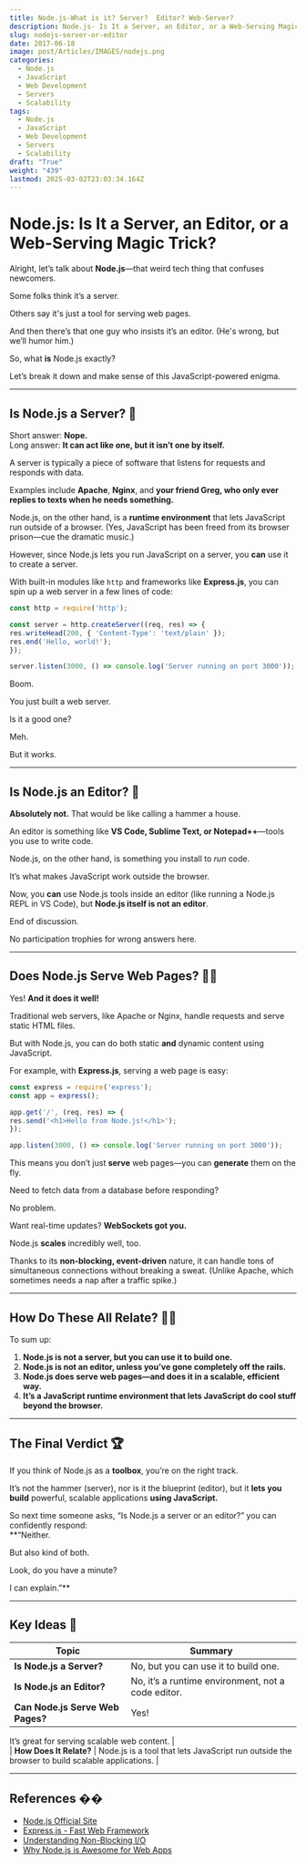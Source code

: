 ```yaml
---
title: Node.js-What is it? Server?  Editor? Web-Server?
description: Node.js- Is It a Server, an Editor, or a Web-Serving Magic Trick?
slug: nodejs-server-or-editor
date: 2017-06-18
image: post/Articles/IMAGES/nodejs.png
categories:
  - Node.js
  - JavaScript
  - Web Development
  - Servers
  - Scalability
tags:
  - Node.js
  - JavaScript
  - Web Development
  - Servers
  - Scalability
draft: "True"
weight: "439"
lastmod: 2025-03-02T23:03:34.164Z
---
```

# Node.js: Is It a Server, an Editor, or a Web-Serving Magic Trick?

Alright, let’s talk about **Node.js**—that weird tech thing that confuses newcomers.

Some folks think it’s a server.

Others say it's just a tool for serving web pages.

And then there’s that one guy who insists it’s an editor. (He's wrong, but we’ll humor him.)

So, what **is** Node.js exactly?

Let’s break it down and make sense of this JavaScript-powered enigma.

***

## Is Node.js a Server? 🤔

Short answer: **Nope.**\
Long answer: **It can act like one, but it isn’t one by itself.**

A server is typically a piece of software that listens for requests and responds with data.

Examples include **Apache**, **Nginx**, and **your friend Greg, who only ever replies to texts when he needs something.**

Node.js, on the other hand, is a **runtime environment** that lets JavaScript run outside of a browser. (Yes, JavaScript has been freed from its browser prison—cue the dramatic music.)

However, since Node.js lets you run JavaScript on a server, you **can** use it to create a server.

With built-in modules like `http` and frameworks like **Express.js**, you can spin up a web server in a few lines of code:

```javascript
const http = require('http');

const server = http.createServer((req, res) => {
res.writeHead(200, { 'Content-Type': 'text/plain' });
res.end('Hello, world!');
});

server.listen(3000, () => console.log('Server running on port 3000'));
```

Boom.

You just built a web server.

Is it a good one?

Meh.

But it works.

***

## Is Node.js an Editor? 📝

**Absolutely not.** That would be like calling a hammer a house.

An editor is something like **VS Code, Sublime Text, or Notepad++**—tools you use to write code.

Node.js, on the other hand, is something you install to *run* code.

It’s what makes JavaScript work outside the browser.

Now, you **can** use Node.js tools inside an editor (like running a Node.js REPL in VS Code), but **Node.js itself is not an editor**.

End of discussion.

No participation trophies for wrong answers here.

***

## Does Node.js Serve Web Pages? 🍕📄

Yes! **And it does it well!**

Traditional web servers, like Apache or Nginx, handle requests and serve static HTML files.

But with Node.js, you can do both static **and** dynamic content using JavaScript.

For example, with **Express.js**, serving a web page is easy:

```javascript
const express = require('express');
const app = express();

app.get('/', (req, res) => {
res.send('<h1>Hello from Node.js!</h1>');
});

app.listen(3000, () => console.log('Server running on port 3000'));
```

This means you don’t just **serve** web pages—you can **generate** them on the fly.

Need to fetch data from a database before responding?

No problem.

Want real-time updates? **WebSockets got you.**

Node.js **scales** incredibly well, too.

Thanks to its **non-blocking, event-driven** nature, it can handle tons of simultaneous connections without breaking a sweat. (Unlike Apache, which sometimes needs a nap after a traffic spike.)

***

## How Do These All Relate? 🕵️‍♂️

To sum up:

1. **Node.js is not a server, but you can use it to build one.**
2. **Node.js is not an editor, unless you’ve gone completely off the rails.**
3. **Node.js does serve web pages—and does it in a scalable, efficient way.**
4. **It’s a JavaScript runtime environment that lets JavaScript do cool stuff beyond the browser.**

***

## The Final Verdict 🏆

If you think of Node.js as a **toolbox**, you’re on the right track.

It’s not the hammer (server), nor is it the blueprint (editor), but it **lets you build** powerful, scalable applications **using JavaScript.**

So next time someone asks, “Is Node.js a server or an editor?” you can confidently respond:\
\*\*“Neither.

But also kind of both.

Look, do you have a minute?

I can explain.”\*\*

***

## Key Ideas 📌

| Topic                            | Summary                                            |
| -------------------------------- | -------------------------------------------------- |
| **Is Node.js a Server?**         | No, but you can use it to build one.               |
| **Is Node.js an Editor?**        | No, it’s a runtime environment, not a code editor. |
| **Can Node.js Serve Web Pages?** | Yes!                                               |

It’s great for serving scalable web content. |\
\| **How Does It Relate?** | Node.js is a tool that lets JavaScript run outside the browser to build scalable applications. |

***

## References ��

* [Node.js Official Site](https://nodejs.org/)
* [Express.js - Fast Web Framework](https://expressjs.com/)
* [Understanding Non-Blocking I/O](https://developer.mozilla.org/en-US/docs/Learn/JavaScript/Asynchronous)
* [Why Node.js is Awesome for Web Apps](https://www.smashingmagazine.com/2018/11/nodejs-web-apps/)

```


```
